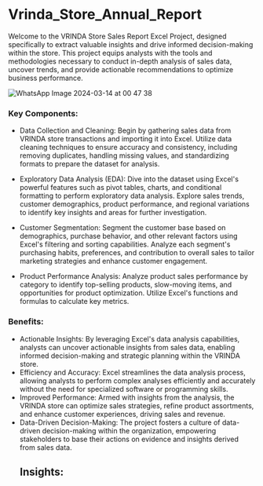 # Vrinda_Store_Annual_Report
Welcome to the VRINDA Store Sales Report Excel Project, designed specifically to extract valuable insights and drive informed decision-making within the store. 
This project equips analysts with the tools and methodologies necessary to conduct in-depth analysis of sales data, uncover trends, and provide actionable recommendations to optimize business performance.

![WhatsApp Image 2024-03-14 at 00 47 38](https://github.com/arif246/Vrinda-Store-Annual-Report-/assets/71145958/d88f8634-16af-42df-941f-311094144c58)

### Key Components:
- Data Collection and Cleaning: Begin by gathering sales data from VRINDA store transactions and importing it into Excel. Utilize data cleaning techniques to ensure accuracy and consistency, including removing duplicates, handling missing values, and standardizing formats to prepare the dataset for analysis.

- Exploratory Data Analysis (EDA): Dive into the dataset using Excel's powerful features such as pivot tables, charts, and conditional formatting to perform exploratory data analysis. Explore sales trends, customer demographics, product performance, and regional variations to identify key insights and areas for further investigation.

- Customer Segmentation: Segment the customer base based on demographics, purchase behavior, and other relevant factors using Excel's filtering and sorting capabilities. Analyze each segment's purchasing habits, preferences, and contribution to overall sales to tailor marketing strategies and enhance customer engagement.

- Product Performance Analysis: Analyze product sales performance by category to identify top-selling products, slow-moving items, and opportunities for product optimization. Utilize Excel's functions and formulas to calculate key metrics.
### Benefits:
- Actionable Insights: By leveraging Excel's data analysis capabilities, analysts can uncover actionable insights from sales data, enabling informed decision-making and strategic planning within the VRINDA store.
- Efficiency and Accuracy: Excel streamlines the data analysis process, allowing analysts to perform complex analyses efficiently and accurately without the need for specialized software or programming skills.
- Improved Performance: Armed with insights from the analysis, the VRINDA store can optimize sales strategies, refine product assortments, and enhance customer experiences, driving sales and revenue.
- Data-Driven Decision-Making: The project fosters a culture of data-driven decision-making within the organization, empowering stakeholders to base their actions on evidence and insights derived from sales data.
  ## Insights:
  
